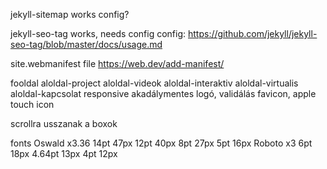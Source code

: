 jekyll-sitemap
    works
    config?

jekyll-seo-tag
    works, needs config
    config: https://github.com/jekyll/jekyll-seo-tag/blob/master/docs/usage.md

site.webmanifest file
    https://web.dev/add-manifest/

fooldal
aloldal-project
aloldal-videok
aloldal-interaktiv
aloldal-virtualis
aloldal-kapcsolat
responsive
akadálymentes logó, validálás
favicon, apple touch icon


scrollra usszanak a boxok


fonts
    Oswald x3.36
        14pt 47px
        12pt 40px
        8pt 27px
        5pt 16px
    Roboto x3
        6pt 18px
        4.64pt 13px
        4pt 12px
